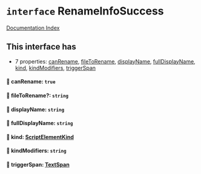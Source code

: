 # `interface` RenameInfoSuccess

[Documentation Index](../README.md)

## This interface has

- 7 properties:
[canRename](#-canrename-true),
[fileToRename](#-filetorename-string),
[displayName](#-displayname-string),
[fullDisplayName](#-fulldisplayname-string),
[kind](#-kind-scriptelementkind),
[kindModifiers](#-kindmodifiers-string),
[triggerSpan](#-triggerspan-textspan)


#### 📄 canRename: `true`



#### 📄 fileToRename?: `string`



#### 📄 displayName: `string`



#### 📄 fullDisplayName: `string`



#### 📄 kind: [ScriptElementKind](../private.enum.ScriptElementKind/README.md)



#### 📄 kindModifiers: `string`



#### 📄 triggerSpan: [TextSpan](../private.interface.TextSpan/README.md)



